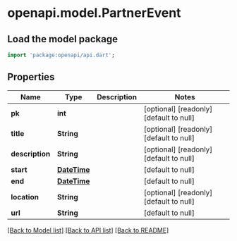 # openapi.model.PartnerEvent

## Load the model package
```dart
import 'package:openapi/api.dart';
```

## Properties
Name | Type | Description | Notes
------------ | ------------- | ------------- | -------------
**pk** | **int** |  | [optional] [readonly] [default to null]
**title** | **String** |  | [optional] [readonly] [default to null]
**description** | **String** |  | [optional] [readonly] [default to null]
**start** | [**DateTime**](DateTime.md) |  | [default to null]
**end** | [**DateTime**](DateTime.md) |  | [default to null]
**location** | **String** |  | [optional] [readonly] [default to null]
**url** | **String** |  | [default to null]

[[Back to Model list]](../README.md#documentation-for-models) [[Back to API list]](../README.md#documentation-for-api-endpoints) [[Back to README]](../README.md)


